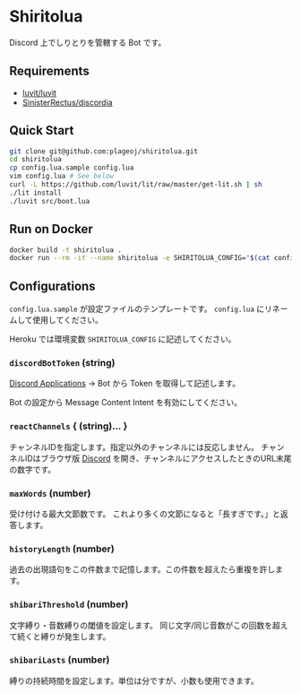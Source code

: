 # Shiritolua

Discord 上でしりとりを管轄する Bot です。

## Requirements

+ [luvit/luvit](https://luvit.io/)
+ [SinisterRectus/discordia](https://github.com/SinisterRectus/Discordia)

## Quick Start

```bash
git clone git@github.com:plageoj/shiritolua.git
cd shiritolua
cp config.lua.sample config.lua
vim config.lua # See below
curl -L https://github.com/luvit/lit/raw/master/get-lit.sh | sh
./lit install
./luvit src/boot.lua
```

## Run on Docker

```bash
docker build -t shiritolua .
docker run --rm -it --name shiritolua -e SHIRITOLUA_CONFIG="$(cat config.lua)" shiritolua
```

## Configurations

`config.lua.sample` が設定ファイルのテンプレートです。
`config.lua` にリネームして使用してください。

Heroku では環境変数 `SHIRITOLUA_CONFIG` に記述してください。

### `discordBotToken` (string)

[Discord Applications](https://discordapp.com/developers/applications/) → Bot から Token を取得して記述します。

Bot の設定から Message Content Intent を有効にしてください。

### `reactChannels` { (string)... }

チャンネルIDを指定します。指定以外のチャンネルには反応しません。
チャンネルIDはブラウザ版 [Discord](https://discordapp.com) を開き、チャンネルにアクセスしたときのURL末尾の数字です。

### `maxWords` (number)

受け付ける最大文節数です。
これより多くの文節になると「長すぎです。」と返答します。

### `historyLength` (number)

過去の出現語句をこの件数まで記憶します。この件数を超えたら重複を許します。

### `shibariThreshold` (number)

文字縛り・音数縛りの閾値を設定します。
同じ文字/同じ音数がこの回数を超えて続くと縛りが発生します。

### `shibariLasts` (number)

縛りの持続時間を設定します。単位は分ですが、小数も使用できます。
